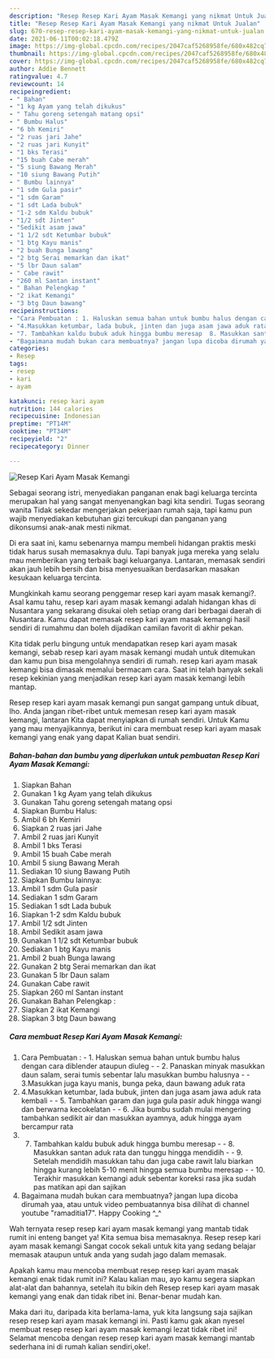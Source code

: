 ```yaml
---
description: "Resep Resep Kari Ayam Masak Kemangi yang nikmat Untuk Jualan"
title: "Resep Resep Kari Ayam Masak Kemangi yang nikmat Untuk Jualan"
slug: 670-resep-resep-kari-ayam-masak-kemangi-yang-nikmat-untuk-jualan
date: 2021-06-11T00:02:18.479Z
image: https://img-global.cpcdn.com/recipes/2047caf5268958fe/680x482cq70/resep-kari-ayam-masak-kemangi-foto-resep-utama.jpg
thumbnail: https://img-global.cpcdn.com/recipes/2047caf5268958fe/680x482cq70/resep-kari-ayam-masak-kemangi-foto-resep-utama.jpg
cover: https://img-global.cpcdn.com/recipes/2047caf5268958fe/680x482cq70/resep-kari-ayam-masak-kemangi-foto-resep-utama.jpg
author: Addie Bennett
ratingvalue: 4.7
reviewcount: 14
recipeingredient:
- " Bahan"
- "1 kg Ayam yang telah dikukus"
- " Tahu goreng setengah matang opsi"
- " Bumbu Halus"
- "6 bh Kemiri"
- "2 ruas jari Jahe"
- "2 ruas jari Kunyit"
- "1 bks Terasi"
- "15 buah Cabe merah"
- "5 siung Bawang Merah"
- "10 siung Bawang Putih"
- " Bumbu lainnya"
- "1 sdm Gula pasir"
- "1 sdm Garam"
- "1 sdt Lada bubuk"
- "1-2 sdm Kaldu bubuk"
- "1/2 sdt Jinten"
- "Sedikit asam jawa"
- "1 1/2 sdt Ketumbar bubuk"
- "1 btg Kayu manis"
- "2 buah Bunga lawang"
- "2 btg Serai memarkan dan ikat"
- "5 lbr Daun salam"
- " Cabe rawit"
- "260 ml Santan instant"
- " Bahan Pelengkap "
- "2 ikat Kemangi"
- "3 btg Daun bawang"
recipeinstructions:
- "Cara Pembuatan : 1. Haluskan semua bahan untuk bumbu halus dengan cara diblender ataupun diuleg  2. Panaskan minyak masukkan daun salam, serai tumis sebentar lalu masukkan bumbu halusnya  3.Masukkan juga kayu manis, bunga peka, daun bawang aduk rata"
- "4.Masukkan ketumbar, lada bubuk, jinten dan juga asam jawa aduk rata kembali  5. Tambahkan garam dan juga gula pasir aduk hingga wangi dan berwarna kecokelatan  6. Jika bumbu sudah mulai mengering tambahkan sedikit air dan masukkan ayamnya, aduk hingga ayam bercampur rata"
- "7. Tambahkan kaldu bubuk aduk hingga bumbu meresap  8. Masukkan santan aduk rata dan tunggu hingga mendidih  9. Setelah mendidih masukkan tahu dan juga cabe rawit lalu biarkan hingga kurang lebih 5-10 menit hingga semua bumbu meresap  10. Terakhir masukkan kemangi aduk sebentar koreksi rasa jika sudah pas matikan api dan sajikan"
- "Bagaimana mudah bukan cara membuatnya? jangan lupa dicoba dirumah yaa, atau untuk video pembuatannya bisa dilihat di channel youtube &#34;ramaditia17&#34;. Happy Cooking ^_^"
categories:
- Resep
tags:
- resep
- kari
- ayam

katakunci: resep kari ayam 
nutrition: 144 calories
recipecuisine: Indonesian
preptime: "PT14M"
cooktime: "PT34M"
recipeyield: "2"
recipecategory: Dinner

---
```



![Resep Kari Ayam Masak Kemangi](https://img-global.cpcdn.com/recipes/2047caf5268958fe/680x482cq70/resep-kari-ayam-masak-kemangi-foto-resep-utama.jpg)

Sebagai seorang istri, menyediakan panganan enak bagi keluarga tercinta merupakan hal yang sangat menyenangkan bagi kita sendiri. Tugas seorang  wanita Tidak sekedar mengerjakan pekerjaan rumah saja, tapi kamu pun wajib menyediakan kebutuhan gizi tercukupi dan panganan yang dikonsumsi anak-anak mesti nikmat.

Di era  saat ini, kamu sebenarnya mampu membeli hidangan praktis meski tidak harus susah memasaknya dulu. Tapi banyak juga mereka yang selalu mau memberikan yang terbaik bagi keluarganya. Lantaran, memasak sendiri akan jauh lebih bersih dan bisa menyesuaikan berdasarkan masakan kesukaan keluarga tercinta. 



Mungkinkah kamu seorang penggemar resep kari ayam masak kemangi?. Asal kamu tahu, resep kari ayam masak kemangi adalah hidangan khas di Nusantara yang sekarang disukai oleh setiap orang dari berbagai daerah di Nusantara. Kamu dapat memasak resep kari ayam masak kemangi hasil sendiri di rumahmu dan boleh dijadikan camilan favorit di akhir pekan.

Kita tidak perlu bingung untuk mendapatkan resep kari ayam masak kemangi, sebab resep kari ayam masak kemangi mudah untuk ditemukan dan kamu pun bisa mengolahnya sendiri di rumah. resep kari ayam masak kemangi bisa dimasak memalui bermacam cara. Saat ini telah banyak sekali resep kekinian yang menjadikan resep kari ayam masak kemangi lebih mantap.

Resep resep kari ayam masak kemangi pun sangat gampang untuk dibuat, lho. Anda jangan ribet-ribet untuk memesan resep kari ayam masak kemangi, lantaran Kita dapat menyiapkan di rumah sendiri. Untuk Kamu yang mau menyajikannya, berikut ini cara membuat resep kari ayam masak kemangi yang enak yang dapat Kalian buat sendiri.

<!--inarticleads1-->

##### Bahan-bahan dan bumbu yang diperlukan untuk pembuatan Resep Kari Ayam Masak Kemangi:

1. Siapkan  Bahan
1. Gunakan 1 kg Ayam yang telah dikukus
1. Gunakan  Tahu goreng setengah matang opsi
1. Siapkan  Bumbu Halus:
1. Ambil 6 bh Kemiri
1. Siapkan 2 ruas jari Jahe
1. Ambil 2 ruas jari Kunyit
1. Ambil 1 bks Terasi
1. Ambil 15 buah Cabe merah
1. Ambil 5 siung Bawang Merah
1. Sediakan 10 siung Bawang Putih
1. Siapkan  Bumbu lainnya:
1. Ambil 1 sdm Gula pasir
1. Sediakan 1 sdm Garam
1. Sediakan 1 sdt Lada bubuk
1. Siapkan 1-2 sdm Kaldu bubuk
1. Ambil 1/2 sdt Jinten
1. Ambil Sedikit asam jawa
1. Gunakan 1 1/2 sdt Ketumbar bubuk
1. Sediakan 1 btg Kayu manis
1. Ambil 2 buah Bunga lawang
1. Gunakan 2 btg Serai memarkan dan ikat
1. Gunakan 5 lbr Daun salam
1. Gunakan  Cabe rawit
1. Siapkan 260 ml Santan instant
1. Gunakan  Bahan Pelengkap :
1. Siapkan 2 ikat Kemangi
1. Siapkan 3 btg Daun bawang




<!--inarticleads2-->

##### Cara membuat Resep Kari Ayam Masak Kemangi:

1. Cara Pembuatan : - 1. Haluskan semua bahan untuk bumbu halus dengan cara diblender ataupun diuleg -  - 2. Panaskan minyak masukkan daun salam, serai tumis sebentar lalu masukkan bumbu halusnya -  - 3.Masukkan juga kayu manis, bunga peka, daun bawang aduk rata
1. 4.Masukkan ketumbar, lada bubuk, jinten dan juga asam jawa aduk rata kembali -  - 5. Tambahkan garam dan juga gula pasir aduk hingga wangi dan berwarna kecokelatan -  - 6. Jika bumbu sudah mulai mengering tambahkan sedikit air dan masukkan ayamnya, aduk hingga ayam bercampur rata
1. 7. Tambahkan kaldu bubuk aduk hingga bumbu meresap -  - 8. Masukkan santan aduk rata dan tunggu hingga mendidih -  - 9. Setelah mendidih masukkan tahu dan juga cabe rawit lalu biarkan hingga kurang lebih 5-10 menit hingga semua bumbu meresap -  - 10. Terakhir masukkan kemangi aduk sebentar koreksi rasa jika sudah pas matikan api dan sajikan
1. Bagaimana mudah bukan cara membuatnya? jangan lupa dicoba dirumah yaa, atau untuk video pembuatannya bisa dilihat di channel youtube &#34;ramaditia17&#34;. Happy Cooking ^_^




Wah ternyata resep resep kari ayam masak kemangi yang mantab tidak rumit ini enteng banget ya! Kita semua bisa memasaknya. Resep resep kari ayam masak kemangi Sangat cocok sekali untuk kita yang sedang belajar memasak ataupun untuk anda yang sudah jago dalam memasak.

Apakah kamu mau mencoba membuat resep resep kari ayam masak kemangi enak tidak rumit ini? Kalau kalian mau, ayo kamu segera siapkan alat-alat dan bahannya, setelah itu bikin deh Resep resep kari ayam masak kemangi yang enak dan tidak ribet ini. Benar-benar mudah kan. 

Maka dari itu, daripada kita berlama-lama, yuk kita langsung saja sajikan resep resep kari ayam masak kemangi ini. Pasti kamu gak akan nyesel membuat resep resep kari ayam masak kemangi lezat tidak ribet ini! Selamat mencoba dengan resep resep kari ayam masak kemangi mantab sederhana ini di rumah kalian sendiri,oke!.

